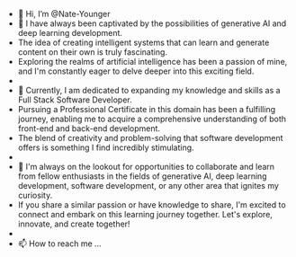 - 👋 Hi, I’m @Nate-Younger
- 👀 I have always been captivated by the possibilities of generative AI and deep learning development.
-  The idea of creating intelligent systems that can learn and generate content on their own is truly fascinating.
-  Exploring the realms of artificial intelligence has been a passion of mine, and I'm constantly eager to delve deeper into this exciting field.
-  
- 🌱 Currently, I am dedicated to expanding my knowledge and skills as a Full Stack Software Developer.
- Pursuing a Professional Certificate in this domain has been a fulfilling journey, enabling me to acquire a comprehensive understanding of both front-end and back-end development.
- The blend of creativity and problem-solving that software development offers is something I find incredibly stimulating.
- 
- 💞️ I'm always on the lookout for opportunities to collaborate and learn from fellow enthusiasts in the fields of generative AI, deep learning development, software development, or any other area that ignites my curiosity.
- If you share a similar passion or have knowledge to share, I'm excited to connect and embark on this learning journey together. Let's explore, innovate, and create together!
- 
- 📫 How to reach me ...

<!---
Nate-Younger/Nate-Younger is a ✨ special ✨ repository because its `README.md` (this file) appears on your GitHub profile.
You can click the Preview link to take a look at your changes.
--->
